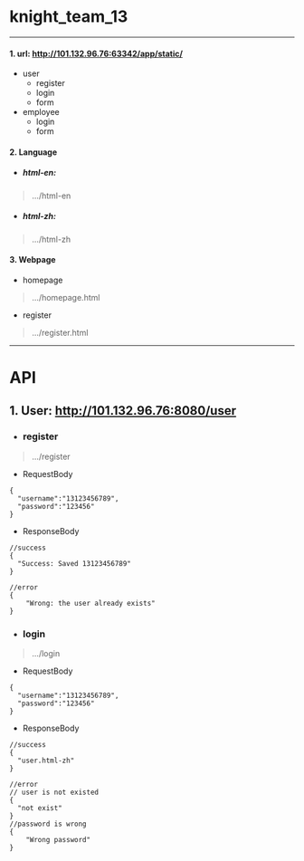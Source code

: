 # knight_team_13
---
#### 1. url: http://101.132.96.76:63342/app/static/
- user
   - register
   - login
   - form
- employee
   - login
   - form

#### 2. Language
- ##### html-en:  
>.../html-en
- ##### html-zh:
>.../html-zh

#### 3. Webpage
- homepage
>.../homepage.html

- register
> .../register.html

----
#  API
## 1. User: http://101.132.96.76:8080/user
- ### register
> .../register

- RequestBody

```
{
  "username":"13123456789",
  "password":"123456"
}
```
- ResponseBody

```
//success
{
  "Success: Saved 13123456789"
}
```
```
//error
{
    "Wrong: the user already exists"
}
```

- ### login
> .../login

- RequestBody

```
{
  "username":"13123456789",
  "password":"123456"
}
```
- ResponseBody

```
//success
{
  "user.html-zh"
}
```
```
//error
// user is not existed
{
  "not exist"
}
//password is wrong
{
    "Wrong password"
}
```
